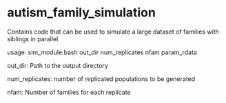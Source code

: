 # autism_family_simulation
Contains code that can be used to simulate a large dataset of families with siblings in parallel

usage: sim_module.bash out_dir num_replicates nfam param_rdata

out_dir: Path to the output directory

num_replicates: number of replicated populations to be generated

nfam: Number of families for each replicate

